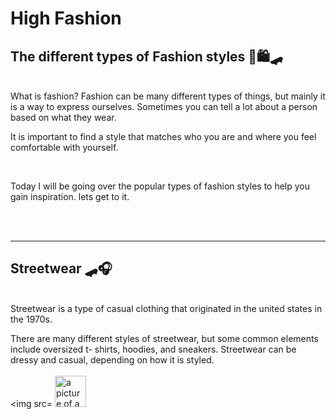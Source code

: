 # High Fashion
## The different types of Fashion styles 👠🛍🛹
<br> 
What is fashion? Fashion can be many different types of things, but mainly it is a way to express ourselves. Sometimes you can tell a lot about a person based on what they wear. 

<br>

It is important to find a style that matches who you are and where you feel comfortable with yourself. 

<br>

Today I will be going over the popular types of fashion styles to help you gain inspiration. lets get to it. 

<br> 
<br>

<hr>

## Streetwear 🛹🎧

<br>
Streetwear is a type of casual clothing that originated in the united states in the 1970s. 

<br>

There are many different styles of streetwear, but some common elements include oversized t- shirts, hoodies, and sneakers. Streetwear can be dressy and casual, depending on how it is styled. 
<br>
<br>
<img src= <img src="images/streetwear.webp" alt="a picture of a girl in oversized shirt" height="50" width= "50" >

